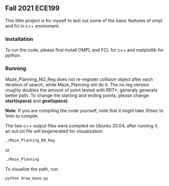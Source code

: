 ## Fall 2021 ECE199 
This little project is for myself to test out some of the basic features of ompl and fcl in c++ enviroment.   
### Installation
To run the code, please first install OMPL and FCL for c++ and matplotlib for python.
### Running
Maze_Planning_NO_Reg does not re-register collision object after each iteration of search,
while Maze_Planning will do it. The no reg version roughly doubles the amount of point tested with RRT*, generaly generats better path. To change the starting and ending points, please change **start(space)**
and **goal(space)**.

**Note**: If you are compiling the code yourself, note that it might take 30sec to 1min to compile. 
  
The two c++ output files were compiled on Ubuntu 20.04, after running it, an out.txt file will begenerated for visualization: 
```bash
./Maze_Planning_NO_Reg
```
or 
```bash
./Maze_Planning
```
To visualize the path, run:
```bash
python draw_maze.py
```
